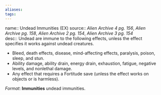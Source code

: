```yaml
---
aliases: 
tags: 
---
```


name:: Undead Immunities (EX)
source:: _Alien Archive 4 pg. 156_, _Alien Archive pg. 158_, _Alien Archive 2 pg. 154_, _Alien Archive 3 pg. 154_  
desc:: Undead are immune to the following effects, unless the effect specifies it works against undead creatures.

-   Bleed, death effects, disease, mind-affecting effects, paralysis, poison, sleep, and stun.
-   Ability damage, ability drain, energy drain, exhaustion, fatigue, negative levels, and nonlethal damage.
-   Any effect that requires a Fortitude save (unless the effect works on objects or is harmless).

_Format_: **Immunities** undead immunities.
